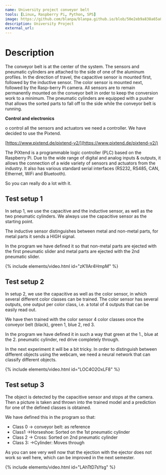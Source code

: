```yaml
---
name: University project conveyor belt
tools: [Linux, Raspberry Pi, Python, SPS]
image: https://github.com/blanpa/blanpa.github.io/blob/50e2eb9a838a65a84ff9a39b0334eb6669fce6b/_projects/media/(1)%20University%20project%20conveyor%20belt/1.png
description: University Project
external_url: 
---
```

# Description
The conveyor belt is at the center of the system. The sensors and pneumatic cylinders are attached to the side of one of the aluminum profiles. In the direction of travel, the capacitive sensor is mounted first, followed by the inductive sensor. The color sensor is mounted next, followed by the Rasp-berry Pi camera. All sensors are to remain permanently mounted on the conveyor belt in order to keep the conversion work to a minimum. The pneumatic cylinders are equipped with a pusher that allows the sorted parts to fall off to the side while the conveyor belt is running.

**Control and electronics**

o control all the sensors and actuators we need a controller. We have decided to use the Pixtend.

[https://www.pixtend.de/pixtend-v2/](https://www.pixtend.de/pixtend-v2/)

The PiXtend is a programmable logic controller (PLC) based on the Raspberry Pi. Due to the wide range of digital and analog inputs & outputs, it allows the connection of a wide variety of sensors and actuators from the industry. It also has various standard serial interfaces (RS232, RS485, CAN, Ethernet, WiFi and Bluetooth).

So you can really do a lot with it.

## Test setup 1

In setup 1, we use the capacitive and the inductive sensor, as well as the two pneumatic cylinders. We always use the capacitive sensor as the starting point.

The inductive sensor distinguishes between metal and non-metal parts, for metal parts it sends a HIGH signal.

In the program we have defined it so that non-metal parts are ejected with the first pneumatic slider and metal parts are ejected with the 2nd pneumatic slider.

{% include elements/video.html id="zK1IAr4HmpM" %}

## Test setup 2

In setup 2, we use the capacitive as well as the color sensor, in which several different color classes can be trained. The color sensor has several outputs, one output per color class, i.e. a total of 4 outputs that can be easily read out.

We have then trained with the color sensor 4 color classes once the conveyor belt (black), green 1, blue 2, red 3.

In the program we have defined it in such a way that green at the 1., blue at the 2. pneumatic cylinder, red drive completely through.

In the next experiment it will be a bit tricky. In order to distinguish between different objects using the webcam, we need a neural network that can classify different objects.

{% include elements/video.html id="LOC4O2OxLF8" %}


## Test setup 3

The object is detected by the capacitive sensor and stops at the camera. Then a picture is taken and thrown into the trained model and a prediction for one of the defined classes is obtained.

We have defined this in the program so that:

- Class 0 -> conveyor belt: as reference
- Class1 ->Horseshoe: Sorted on the 1st pneumatic cylinder
- Class 2 -> Cross: Sorted on 2nd pneumatic cylinder
- Class 3: ->Cylinder: Moves through

As you can see very well now that the ejection with the ejector does not work so well here, which can be improved in the next semester.

{% include elements/video.html id="LAhTtD7sYsg" %}
